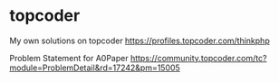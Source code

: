 # topcoder
My own solutions on topcoder https://profiles.topcoder.com/thinkphp


Problem Statement for A0Paper https://community.topcoder.com/tc?module=ProblemDetail&rd=17242&pm=15005
